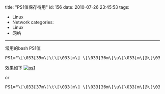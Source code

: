 title: "PS1值保存待用"
id: 156
date: 2010-07-26 23:45:53
tags: 
- Linux
- Network
categories: 
- Linux
- 网络
---

常用的bash PS1值
<pre class="brush:plain">
PS1="\[\033[35m\]\t\[\033[m\] \[\033[36m\]\u\[\033[m\]@\[\033[32m\]\h:\[\033[33;1m\]\w\[\033[m\] ->"
</pre>
效果如下
[![](http://ahui.us/wp-content/uploads/2010/07/ps1.bmp "ps1")](http://ahui.us/wp-content/uploads/2010/07/ps1.bmp)

or
<pre class="brush:plain">
PS1="\[\033[37m\]\t\[\033[m\] \[\033[36m\]\u\[\033[m\]@\[\033[32m\]\h:\[\033[33;1m\]\w\[\033[m\]>"
</pre>